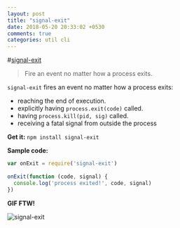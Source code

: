 ```yaml
---
layout: post
title: "signal-exit"
date: 2018-05-20 20:33:02 +0530
comments: true
categories: util cli
---
```


#[signal-exit](https://www.npmjs.com/package/signal-exit)
> Fire an event no matter how a process exits.

`signal-exit` fires an event no matter how a process exits:

* reaching the end of execution.
* explicitly having `process.exit(code)` called.
* having `process.kill(pid, sig)` called.
* receiving a fatal signal from outside the process


__Get it:__ `npm install signal-exit`

__Sample code:__

```js
var onExit = require('signal-exit')
 
onExit(function (code, signal) {
  console.log('process exited!', code, signal)
})
```

__GIF FTW!__

![signal-exit](/images/signal-exit/signal-exit.gif)
